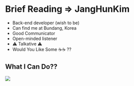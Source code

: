 # Brief Reading => JangHunKim

* Back-end developer (wish to be)
* Can find me at Bundang, Korea
* Good Communicator
* Open-minded listener
* :warning: Talkative :warning: 
* Would You Like Some :coffee::coffee: ??



## What I Can Do??
<div>
<img src="https://img.shields.io/badge/Spring-6DB33F?style=flat-square&logo=Spring&logoColor=black"/>
  
  
  
</div>  
